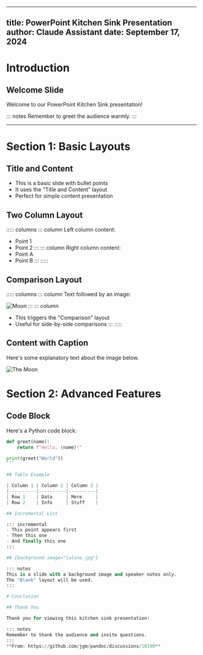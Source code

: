 
---
title: PowerPoint Kitchen Sink Presentation
author: Claude Assistant
date: September 17, 2024
---

# Introduction

## Welcome Slide

Welcome to our PowerPoint Kitchen Sink presentation!

::: notes
Remember to greet the audience warmly.
:::

---

# Section 1: Basic Layouts

## Title and Content

- This is a basic slide with bullet points
- It uses the "Title and Content" layout
- Perfect for simple content presentation

## Two Column Layout

::::: columns
::: column
Left column content:
- Point 1
- Point 2
:::
::: column
Right column content:
- Point A
- Point B
:::
:::::

## Comparison Layout

::::: columns
::: column
Text followed by an image:

![Moon](lalune.jpg)
:::
::: column
- This triggers the "Comparison" layout
- Useful for side-by-side comparisons
:::
:::::

## Content with Caption

Here's some explanatory text about the image below.

![The Moon](lalune.jpg "fig:")

# Section 2: Advanced Features

## Code Block

Here's a Python code block:

```python
def greet(name):
    return f"Hello, {name}!"

print(greet("World"))
``` 

## Table Example

| Column 1 | Column 2 | Column 3 |
|----------|----------|----------|
| Row 1    | Data     | More     |
| Row 2    | Info     | Stuff    |

## Incremental List

::: incremental
- This point appears first
- Then this one
- And finally this one
:::

## {background-image="lalune.jpg"}

::: notes
This is a slide with a background image and speaker notes only.
The "Blank" layout will be used.
:::

# Conclusion

## Thank You

Thank you for viewing this kitchen sink presentation!

::: notes
Remember to thank the audience and invite questions.
:::
**From: https://github.com/jgm/pandoc/discussions/10190**
